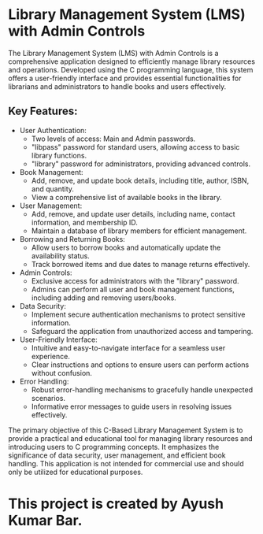 <h1>Library Management System (LMS) with Admin Controls</h1>
  <p>
    The Library Management System (LMS) with Admin Controls is a comprehensive application designed to efficiently manage
    library resources and operations. Developed using the C programming language, this system offers a user-friendly
    interface and provides essential functionalities for librarians and administrators to handle books and users effectively.
  </p>

  <h2>Key Features:</h2>
  <ul>
    <li>
      User Authentication:
      <ul>
        <li>Two levels of access: Main and Admin passwords.</li>
        <li>"libpass" password for standard users, allowing access to basic library functions.</li>
        <li>"library" password for administrators, providing advanced controls.</li>
      </ul>
    </li>
    <li>
      Book Management:
      <ul>
        <li>Add, remove, and update book details, including title, author, ISBN, and quantity.</li>
        <li>View a comprehensive list of available books in the library.</li>
      </ul>
    </li>
    <li>
      User Management:
      <ul>
        <li>Add, remove, and update user details, including name, contact information, and membership ID.</li>
        <li>Maintain a database of library members for efficient management.</li>
      </ul>
    </li>
    <li>
      Borrowing and Returning Books:
      <ul>
        <li>Allow users to borrow books and automatically update the availability status.</li>
        <li>Track borrowed items and due dates to manage returns effectively.</li>
      </ul>
    </li>
    <li>
      Admin Controls:
      <ul>
        <li>Exclusive access for administrators with the "library" password.</li>
        <li>Admins can perform all user and book management functions, including adding and removing users/books.</li>
      </ul>
    </li>
    <li>
      Data Security:
      <ul>
        <li>Implement secure authentication mechanisms to protect sensitive information.</li>
        <li>Safeguard the application from unauthorized access and tampering.</li>
      </ul>
    </li>
    <li>
      User-Friendly Interface:
      <ul>
        <li>Intuitive and easy-to-navigate interface for a seamless user experience.</li>
        <li>Clear instructions and options to ensure users can perform actions without confusion.</li>
      </ul>
    </li>
    <li>
      Error Handling:
      <ul>
        <li>Robust error-handling mechanisms to gracefully handle unexpected scenarios.</li>
        <li>Informative error messages to guide users in resolving issues effectively.</li>
      </ul>
    </li>
  </ul>

  <p>
    The primary objective of this C-Based Library Management System is to provide a practical and educational tool for
    managing library resources and introducing users to C programming concepts. It emphasizes the significance of data
    security, user management, and efficient book handling. This application is not intended for commercial use and should
    only be utilized for educational purposes.
  </p>

<h1> This project is created by Ayush Kumar Bar.</h1>
